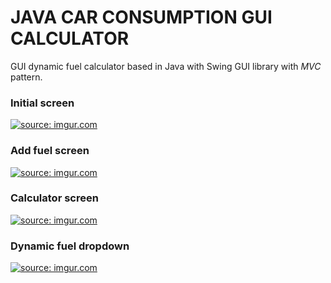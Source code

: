# JAVA CAR CONSUMPTION GUI CALCULATOR

GUI dynamic fuel calculator based in Java with Swing GUI library with *MVC* pattern.

### Initial screen

<a href="https://imgur.com/pkpDEKt"><img src="https://i.imgur.com/pkpDEKt.png" title="source: imgur.com" /></a>

### Add fuel screen

<a href="https://imgur.com/RKpTwY7"><img src="https://i.imgur.com/RKpTwY7.png" title="source: imgur.com" /></a>

### Calculator screen

<a href="https://imgur.com/xpOZEBC"><img src="https://i.imgur.com/xpOZEBC.png" title="source: imgur.com" /></a>

### Dynamic fuel dropdown

<a href="https://imgur.com/l5PEncP"><img src="https://i.imgur.com/l5PEncP.png" title="source: imgur.com" /></a>

